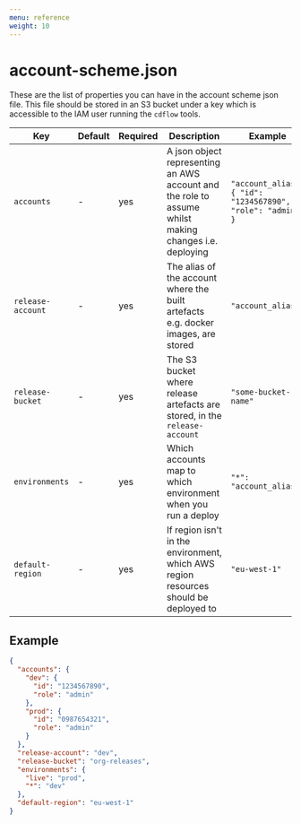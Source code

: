 ```yaml
---
menu: reference
weight: 10
---
```


# account-scheme.json

These are the list of properties you can have in the account scheme json file. This file should be stored in an S3 bucket under a key which is accessible to the IAM user running the `cdflow` tools.

| Key | Default | Required | Description | Example |
| --- | ------- | -------- | ----------- | ------- |
|`accounts` | - | yes | A json object representing an AWS account and the role to assume whilst making changes i.e. deploying | `"account_alias":{ "id": "1234567890", "role": "admin" }` |
|`release-account` | - | yes | The alias of the account where the built artefacts e.g. docker images, are stored | `"account_alias"` |
|`release-bucket` | - | yes | The S3 bucket where release artefacts are stored, in the `release-account` | `"some-bucket-name"` |
|`environments`| - | yes | Which accounts map to which environment when you run a deploy | `"*": "account_alias"` |
|`default-region`| - | yes | If region isn't in the environment, which AWS region resources should be deployed to | `"eu-west-1"` | 

## Example

```json
{
  "accounts": {
    "dev": {
      "id": "1234567890",
      "role": "admin"
    },
    "prod": {
      "id": "0987654321",
      "role": "admin"
    }
  },
  "release-account": "dev",
  "release-bucket": "org-releases",
  "environments": {
    "live": "prod",
    "*": "dev"
  },
  "default-region": "eu-west-1"
}
```
